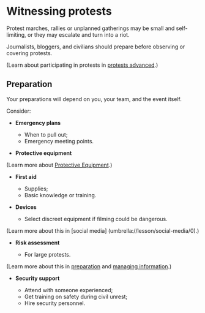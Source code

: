 [Title]: # (Before You Go)
[Order]: # (6)

# Witnessing protests

Protest marches, rallies or unplanned gatherings may be small and self-limiting, or they may escalate and turn into a riot.

Journalists, bloggers, and civilians should prepare before observing or covering protests.

(Learn about participating in protests in [protests advanced](umbrella://lesson/protests/1).)

## Preparation

Your preparations will depend on you, your team, and the event itself. 

Consider: 

*   **Emergency plans**

	*	When to pull out;
    *	Emergency meeting points.

*   **Protective equipment**

(Learn more about [Protective Equipment](umbrella://lesson/protective-equipment).)

*   **First aid**

	*	Supplies;
    *	Basic knowledge or training.

*   **Devices** 

	*	Select discreet equipment if filming could be dangerous.

(Learn more about this in [social media] (umbrella://lesson/social-media/0).)

*	**Risk assessment**

	*	For large protests.

(Learn more about this in [preparation](umbrella://lesson/preparation) and [managing information](umbrella://lesson/managing-information).) 

*   **Security support**

    *	Attend with someone experienced;
	*   Get training on safety during civil unrest;
    *	Hire security personnel.
